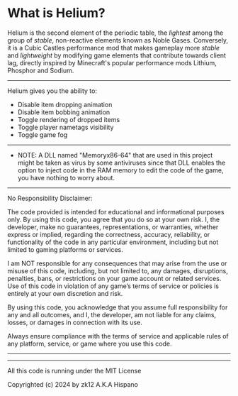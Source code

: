 # What is Helium?
Helium is the second element of the periodic table, the *lightest* among the group of *stable*, non-reactive elements known as Noble Gases. Conversely, it is a Cubic Castles performance mod that makes gameplay more *stable* and *lightweight* by modifying game elements that contribute towards client lag, directly inspired by Minecraft's popular performance mods Lithium, Phosphor and Sodium.
___
Helium gives you the ability to:
- Disable item dropping animation
- Disable item bobbing animation
- Toggle rendering of dropped items
- Toggle player nametags visibility
- Toggle game fog
___
- NOTE: A DLL named "Memoryx86-64" that are used in this project might be taken as virus by some antiviruses since that DLL enables the option to inject code in the RAM memory to edit the code of the game, you have nothing to worry about.
___

No Responsibility Disclaimer:

The code provided is intended for educational and informational purposes only.
By using this code, you agree that you do so at your own risk. 
I, the developer, make no guarantees, representations, or warranties, whether express or implied, 
regarding the correctness, accuracy, reliability, or functionality of the code in any particular environment, 
including but not limited to gaming platforms or services.

I am NOT responsible for any consequences that may arise from the use or misuse of this code, 
including, but not limited to, any damages, disruptions, penalties, bans, or restrictions on 
your game account or related services. Use of this code in violation of any game’s terms of 
service or policies is entirely at your own discretion and risk.

By using this code, you acknowledge that you assume full responsibility for any and 
all outcomes, and I, the developer, am not liable for any claims, losses, or damages in connection with its use.

Always ensure compliance with the terms of service and applicable rules of any platform, service, or game where you use this code.
___


___

All this code is running under the MIT License

Copyrighted (c) 2024 by zk12 A.K.A Hispano
